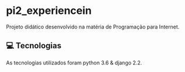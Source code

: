# pi2_experiencein
Projeto didático desenvolvido na matéria de Programação para Internet.
## 💻 Tecnologias
As tecnologias utilizados foram python 3.6 & django 2.2.
